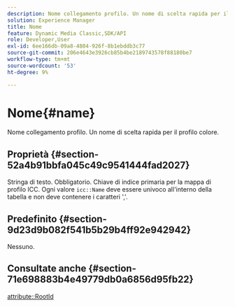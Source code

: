 ```yaml
---
description: Nome collegamento profilo. Un nome di scelta rapida per il profilo colore.
solution: Experience Manager
title: Nome
feature: Dynamic Media Classic,SDK/API
role: Developer,User
exl-id: 6ee166db-09a8-4804-926f-8b1ebddb3c77
source-git-commit: 206e4643e3926cb85b4be2189743578f88180be7
workflow-type: tm+mt
source-wordcount: '53'
ht-degree: 9%

---
```


# Nome{#name}

Nome collegamento profilo. Un nome di scelta rapida per il profilo colore.

## Proprietà {#section-52a4b91bbfa045c49c9541444fad2027}

Stringa di testo. Obbligatorio. Chiave di indice primaria per la mappa di profilo ICC. Ogni valore `icc::Name` deve essere univoco all&#39;interno della tabella e non deve contenere i caratteri &#39;,&#39;.

## Predefinito {#section-9d23d9b082f541b5b29b4ff92e942942}

Nessuno.

## Consultate anche {#section-71e698883b4e49779db0a6856d95fb22}

[attribute::RootId](../../../../../ir-api/material-cat/image-rendering-api-ref/c-ir-material-catalog/c-ir-attributes-reference/r-ir-rootid.md#reference-54b42b7125824be593378c1accb70d5a)

